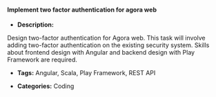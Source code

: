 #### Implement two factor authentication for agora web


- **Description:**

Design two-factor authentication for Agora web. This task will involve adding two-factor authentication on the existing security system. Skills about frontend design with Angular and backend design with Play Framework are required.

- **Tags:** Angular, Scala, Play Framework, REST API

- **Categories:** Coding